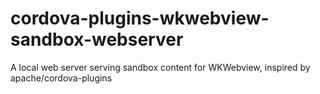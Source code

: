 # cordova-plugins-wkwebview-sandbox-webserver
A local web server serving sandbox content for WKWebview, inspired by apache/cordova-plugins
